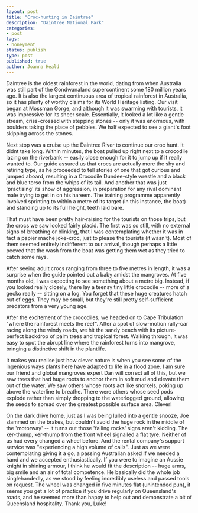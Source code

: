 ```yaml
---
layout: post
title: "Croc-hunting in Daintree"
description: "Daintree National Park"
categories:
- post
tags:
- honeyment
status: publish
type: post
published: true
author: Joanna Heald
---
```


Daintree is the oldest rainforest in the world, dating from when Australia was still part of the Gondwanaland supercontinent some 180 million years ago. It is also the largest continuous area of tropical rainforest in Australia, so it has plenty of worthy claims for its World Heritage listing. Our visit began at Mossman Gorge, and although it was swarming with tourists, it was impressive for its sheer scale. Essentially, it looked a lot like a gentle stream, criss-crossed with stepping stones -- only it was enormous, with boulders taking the place of pebbles. We half expected to see a giant's foot skipping across the stones.

Next stop was a cruise up the Daintree River to continue our croc hunt. It didnt take long. Within minutes, the boat pulled up right next to a crocodile lazing on the riverbank -- easily close enough for it to jump up if it really wanted to. Our guide assured us that crocs are actually more the shy and retiring type, as he proceeded to tell stories of one that got curious and jumped aboard, resulting in a Crocodile Dundee-style wrestle and a black and blue torso from the whips of its tail. And another that was just 'practising' its show of aggression, in preparation for any rival dominant male trying to get in on his hareem. The training programme apparently involved sprinting to within a metre of its target (in this instance, the boat) and standing up to its full height, teeth laid bare.

That must have been pretty hair-raising for the tourists on those trips, but the crocs we saw looked fairly placid. The first was so still, with no external signs of breathing or blinking, that I was contemplating whether it was in fact a papier mache joke-croc, just to please the tourists (it wasn't). Most of them seemed entirely indiffferent to our arrival, though perhaps a little peeved that the wash from the boat was getting them wet as they tried to catch some rays. 

After seeing adult crocs ranging from three to five metres in length, it was a surprise when the guide pointed out a baby amidst the mangroves. At five months old, I was expecting to see something about a metre big. Instead, if you looked really closely, there lay a teensy tiny little crocodile -- more of a gecko really -- sitting on a log. You forget that these huge creatures hatch out of eggs. They may be small, but they're still pretty self-sufficient predators from a very young age.

After the excitement of the crocodiles, we headed on to Cape Tribulation "where the rainforest meets the reef". After a spot of slow-motion rally-car racing along the windy roads, we hit the sandy beach with its picture-perfect backdrop of palm trees and tropical forest. Walking through, it was easy to spot the abrupt line where the rainforest turns into mangrove, bringing a distinctive shift in the plantlife. 

It makes you realise just how clever nature is when you see some of the ingenious ways plants here have adapted to life in a flood zone. I am sure our friend and global mangroves expert Dan will correct all of this, but we saw trees that had huge roots to anchor them in soft mud and elevate them out of the water. We saw others whose roots act like snorkels, poking up above the waterline to breathe. There were others whose seed pods explode rather than simply dropping to the waterlogged ground, allowing the seeds to spread over the greatest possible surface area. Clever!

On the dark drive home, just as I was being lulled into a gentle snooze, Joe slammed on the brakes, but couldn't avoid the huge rock in the middle of the 'motorway' -- it turns out those 'falling rocks' signs aren't kidding. The ker-thump, ker-thump from the front wheel signalled a flat tyre. Neither of us had every changed a wheel before. And the rental company's support service was "experiencing a high volume of calls". Just as we were contemplating giving it a go, a passing Australian asked if we needed a hand and we accepted enthusiastically. If you were to imagine an Aussie knight in shining armour, I think he would fit the description -- huge arms, big smile and an air of total competence. He basically did the whole job singlehandedly, as we stood by feeling incredibly useless and passed tools on request. The wheel was changed in five minutes flat (unintended pun), it seems you get a lot of practice if you drive regularly on Queensland's roads, and he seemed more than happy to help out and demonstrate a bit of Queensland hospitality. Thank you, Luke! 
